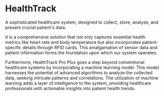 # HealthTrack

A sophisticated healthcare system, designed to collect, store, analyze, and present crucial patient's data.

It is a comprehensive solution that not only captures essential health metrics like heart rate and body temperature but also
incorporates patient-specific details through RFID cards. This amalgamation of sensor data and patient information forms the foundation upon which our system operates.

Furthermore, HealthTrack Pro Plus goes a step beyond conventional healthcare systems by
incorporating a machine learning model. This model harnesses the potential of advanced
algorithms to analyze the collected data, seeking intricate patterns and correlations. The
utilization of machine learning adds a layer of intelligence to the system, providing healthcare
professionals with actionable insights into patient health trends.
